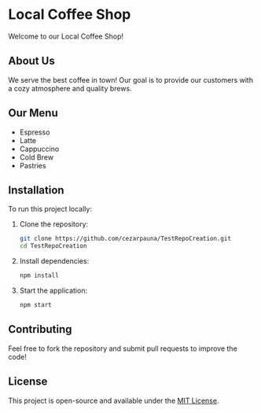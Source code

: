 # Local Coffee Shop

Welcome to our Local Coffee Shop!

## About Us
We serve the best coffee in town! Our goal is to provide our customers with a cozy atmosphere and quality brews.

## Our Menu
- Espresso
- Latte
- Cappuccino
- Cold Brew
- Pastries

## Installation
To run this project locally:
1. Clone the repository:
   ```bash
   git clone https://github.com/cezarpauna/TestRepoCreation.git
   cd TestRepoCreation
   ```
2. Install dependencies:
   ```bash
   npm install
   ```
3. Start the application:
   ```bash
   npm start
   ```

## Contributing
Feel free to fork the repository and submit pull requests to improve the code!

## License
This project is open-source and available under the [MIT License](LICENSE).